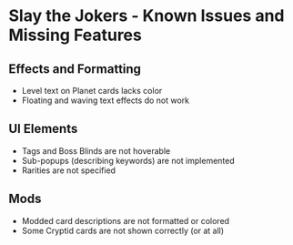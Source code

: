 # Slay the Jokers - Known Issues and Missing Features

## Effects and Formatting

- Level text on Planet cards lacks color
- Floating and waving text effects do not work

## UI Elements

- Tags and Boss Blinds are not hoverable
- Sub-popups (describing keywords) are not implemented
- Rarities are not specified

## Mods

- Modded card descriptions are not formatted or colored
- Some Cryptid cards are not shown correctly (or at all)
